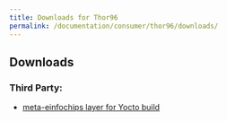 ```yaml
---
title: Downloads for Thor96
permalink: /documentation/consumer/thor96/downloads/
---
```

## Downloads

### Third Party:

- [meta-einfochips layer for Yocto build](https://github.com/ArrowElectronics/I.IMX8_Thor96/releases)